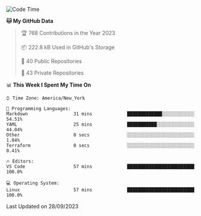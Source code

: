 <!--START_SECTION:waka-->
![Code Time](http://img.shields.io/badge/Code%20Time-216%20hrs%2012%20mins-blue)

**🐱 My GitHub Data** 

> 🏆 768 Contributions in the Year 2023
 > 
> 📦 222.8 kB Used in GitHub's Storage 
 > 
> 📜 40 Public Repositories 
 > 
> 🔑 43 Private Repositories  
 > 
📊 **This Week I Spent My Time On** 

```text
⌚︎ Time Zone: America/New_York

💬 Programming Languages: 
Markdown                 31 mins             █████████████░░░░░░░░░░░░   54.51% 
YAML                     25 mins             ███████████░░░░░░░░░░░░░░   44.04% 
Other                    0 secs              ░░░░░░░░░░░░░░░░░░░░░░░░░   1.04% 
Terraform                0 secs              ░░░░░░░░░░░░░░░░░░░░░░░░░   0.41%

🔥 Editors: 
VS Code                  57 mins             █████████████████████████   100.0%

💻 Operating System: 
Linux                    57 mins             █████████████████████████   100.0%

```


 Last Updated on 28/09/2023
<!--END_SECTION:waka-->